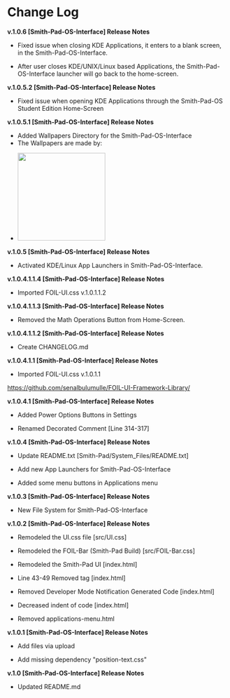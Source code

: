 # Change Log
**v.1.0.6 [Smith-Pad-OS-Interface] Release Notes**
* Fixed issue when closing KDE Applications, it enters to a blank screen, in the 
  Smith-Pad-OS-Interface. 

* After user closes KDE/UNIX/Linux based Applications, the Smith-Pad-OS-Interface 
  launcher will go back to the home-screen. 



**v.1.0.5.2 [Smith-Pad-OS-Interface] Release Notes**
* Fixed issue when opening KDE Applications through the Smith-Pad-OS Student Edition Home-Screen

**v.1.0.5.1 [Smith-Pad-OS-Interface] Release Notes**
* Added Wallpapers Directory for the Smith-Pad-OS-Interface
* The Wallpapers are made by: 
- <img src="https://avatars.githubusercontent.com/u/39766555?s=400&u=63bcaad499e6d2ecade5c2c982bcf97356821655&v=4" height="200px" width="200px"></img>


**v.1.0.5 [Smith-Pad-OS-Interface] Release Notes**
* Activated KDE/Linux App Launchers in Smith-Pad-OS-Interface.


**v.1.0.4.1.1.4 [Smith-Pad-OS-Interface] Release Notes**
* Imported FOIL-UI.css v.1.0.1.1.2



**v.1.0.4.1.1.3 [Smith-Pad-OS-Interface] Release Notes**
* Removed the Math Operations Button from Home-Screen.




**v.1.0.4.1.1.2 [Smith-Pad-OS-Interface] Release Notes**

* Create CHANGELOG.md







**v.1.0.4.1.1 [Smith-Pad-OS-Interface] Release Notes**




* Imported FOIL-UI.css v.1.0.1.1

https://github.com/senalbulumulle/FOIL-UI-Framework-Library/














**v.1.0.4.1 [Smith-Pad-OS-Interface] Release Notes**




* Added Power Options Buttons in Settings 

* Renamed Decorated Comment [Line 314-317]











**v.1.0.4 [Smith-Pad-OS-Interface] Release Notes**




* Update README.txt [Smith-Pad/System_Files/README.txt]

* Add new App Launchers for Smith-Pad-OS-Interface

* Added some menu buttons in Applications menu 

















**v.1.0.3 [Smith-Pad-OS-Interface] Release Notes**


* New File System for Smith-Pad-OS-Interface 












**v.1.0.2 [Smith-Pad-OS-Interface] Release Notes**


* Remodeled the UI.css file [src/UI.css]

* Remodeled the FOIL-Bar (Smith-Pad Build) [src/FOIL-Bar.css]

* Remodeled the Smith-Pad UI [index.html]

* Line 43-49 Removed <settings> tag [index.html]

* Removed Developer Mode Notification Generated Code [index.html]

* Decreased indent of code [index.html]

* Removed applications-menu.html










**v.1.0.1 [Smith-Pad-OS-Interface] Release Notes**

* Add files via upload

* Add missing dependency "position-text.css"








**v.1.0 [Smith-Pad-OS-Interface] Release Notes**

* Updated README.md

